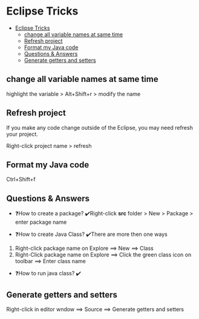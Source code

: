 # Eclipse Tricks

- [Eclipse Tricks](#eclipse-tricks)
  - [change all variable names at same time](#change-all-variable-names-at-same-time)
  - [Refresh project](#refresh-project)
  - [Format my Java code](#format-my-java-code)
  - [Questions & Answers](#questions--answers)
  - [Generate getters and setters](#generate-getters-and-setters)


## change all variable names at same time
highlight the variable > Alt+Shift+r > modify the name

## Refresh project
If you make any code change outside of the Eclipse, you may need refresh your project.

Right-click project name > refresh

## Format my Java code

Ctrl+Shift+f

## Questions & Answers
* ❓How to create a package?
✔️Right-click **src** folder > New > Package > enter package name

* ❓How to create Java Class?
✔️There are more then one ways
1. Right-click package name on Explore ⟹ New ⟹ Class
2. Right-Click package name on Explore ⟹ Click the green class icon on toolbar ⟹ Enter class name

* ❓How to run java class?
✔️

## Generate getters and setters
Right-click in editor wndow ⟹ Source ⟹ Generate getters and setters